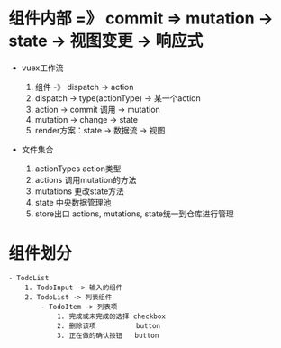 # 组件内部 =》 commit => mutation -> state -> 视图变更 -> 响应式

- vuex工作流
    1. 组件 -》 dispatch -> action
    2. dispatch -> type(actionType) -> 某一个action
    3. action -> commit 调用 -> mutation
    4. mutation -> change -> state
    5. render方案：state -> 数据流 -> 视图

- 文件集合
    1. actionTypes   action类型
    2. actions       调用mutation的方法
    3. mutations     更改state方法
    4. state         中央数据管理池
    5. store出口     actions, mutations, state统一到仓库进行管理

# 组件划分
    - TodoList
        1. TodoInput -> 输入的组件
        2. TodoList -> 列表组件
            - TodoItem -> 列表项
                1. 完成或未完成的选择 checkbox
                2. 删除该项          button
                3. 正在做的确认按钮   button

